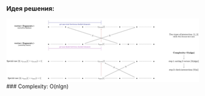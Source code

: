### Идея решения:
<img src="https://github.com/GiBBS-Matvey/Source-cpp/raw/master/Intersecting_segments/Images/Segments_solution.jpg" width="600">
### Complexity: O(nlgn)
